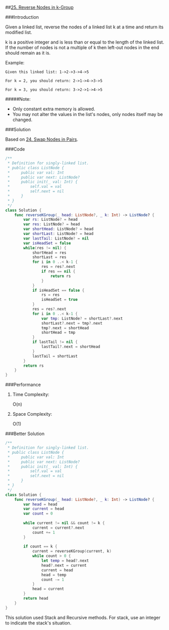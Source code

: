 ##[25. Reverse Nodes in k-Group](https://leetcode-cn.com/problems/reverse-nodes-in-k-group/)

###Introduction

Given a linked list, reverse the nodes of a linked list k at a time and return its modified list.

k is a positive integer and is less than or equal to the length of the linked list. If the number of nodes is not a multiple of k then left-out nodes in the end should remain as it is.

Example:

```
Given this linked list: 1->2->3->4->5

For k = 2, you should return: 2->1->4->3->5

For k = 3, you should return: 3->2->1->4->5

```

#####Note:

- Only constant extra memory is allowed.
- You may not alter the values in the list's nodes, only nodes itself may be changed.

###Solution

Based on [24. Swap Nodes in Pairs](https://leetcode-cn.com/problems/swap-nodes-in-pairs/).

###Code

```swift
/**
 * Definition for singly-linked list.
 * public class ListNode {
 *     public var val: Int
 *     public var next: ListNode?
 *     public init(_ val: Int) {
 *         self.val = val
 *         self.next = nil
 *     }
 * }
 */
class Solution {
    func reverseKGroup(_ head: ListNode?, _ k: Int) -> ListNode? {
        var rs: ListNode? = head
        var res: ListNode? = head
        var shortHead: ListNode? = head
        var shortLast: ListNode? = head
        var lastTail: ListNode? = nil
        var isHeadSet = false
        while(res != nil) {
            shortHead = res
            shortLast = res
            for i in 0 ..< k-1 {
                res = res?.next
                if res == nil {
                    return rs
                }
            }
            if isHeadSet == false {
                rs = res
                isHeadSet = true
            }
            res = res?.next
            for i in 0 ..< k-1 {
                var tmp: ListNode? = shortLast?.next
                shortLast?.next = tmp?.next
                tmp?.next = shortHead
                shortHead = tmp
            }
            if lastTail != nil {
                lastTail?.next = shortHead
            }
            lastTail = shortLast
        }
        return rs
    }
}
```

###Performance

1. Time Complexity: 

   O(n)

2. Space Complexity:

   O(1)


###Better Solution

```swift
/**
 * Definition for singly-linked list.
 * public class ListNode {
 *     public var val: Int
 *     public var next: ListNode?
 *     public init(_ val: Int) {
 *         self.val = val
 *         self.next = nil
 *     }
 * }
 */
class Solution {
    func reverseKGroup(_ head: ListNode?, _ k: Int) -> ListNode? {
        var head = head
        var current = head
        var count = 0
        
        while current != nil && count != k {
            current = current?.next
            count += 1
        }
        
        if count == k {
            current = reverseKGroup(current, k)
            while count > 0 {
                let temp = head?.next
                head?.next = current
                current = head
                head = temp
                count -= 1
            }
            head = current
        }
        return head
    }
}
```

This solution used Stack and Recursive methods.  For stack, use an integer to indicate the stack's situation.



